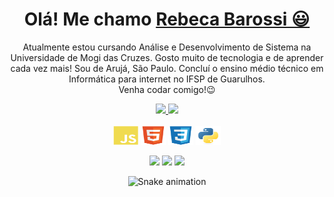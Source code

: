 <div>
  
  <h1 align="center">
    Olá! Me chamo <a href="https://www.linkedin.com/in/rebeca-barossi?utm_source=share&utm_campaign=share_via&utm_content=profile&utm_medium=ios_app">Rebeca Barossi 😃</a> 
  </h1>
  
  <p align="center">
   Atualmente estou cursando Análise e Desenvolvimento de Sistema na Universidade de Mogi das Cruzes. Gosto muito de tecnologia e de aprender cada vez mais!
   Sou de Arujá, São Paulo. Concluí o ensino médio técnico em Informática para internet no IFSP de Guarulhos. <br>
   Venha codar comigo!😉️
  </p>
  
</div>

<div align="center">
  <a href="https://github.com/BecaBarossi06">
    <img height="150em" src="https://github-readme-stats.vercel.app/api?username=BecaBarossi06&count_private=true&include_all_commits=true&show_icons=true&theme=dracula&hide_border=false&show_owner=true"/>
    <img height="150em" src="https://github-readme-stats.vercel.app/api/top-langs/?username=BecaBarossi06&theme=dracula&hide_border=false&&layout=compact"/>
  </a>
</div>

<div align="center" valign="top"><br>
   <img align="center" alt="Becaa-Js" height="30" width="40" src="https://raw.githubusercontent.com/devicons/devicon/master/icons/javascript/javascript-plain.svg">
  <img align="center" alt="Beca-HTML" height="30" width="40" src="https://raw.githubusercontent.com/devicons/devicon/master/icons/html5/html5-original.svg">
  <img align="center" alt="Beca-CSS" height="30" width="40" src="https://raw.githubusercontent.com/devicons/devicon/master/icons/css3/css3-original.svg">
  <img align="center" alt="Beca-Python" height="30" width="40" src="https://raw.githubusercontent.com/devicons/devicon/master/icons/python/python-original.svg">
</div><br>

<div align="center">
 <a href="https://instagram.com/beca_barossi" target="_blank"><img src="https://img.shields.io/badge/-Instagram-%23E4405F?style=for-the-badge&logo=instagram&logoColor=white" target="_blank"></a>
  <a href = "mailto:rebecabarossi@gmail.com"><img src="https://img.shields.io/badge/-Gmail-%23333?style=for-the-badge&logo=gmail&logoColor=white" destino ="_blank"></a>
  <a href="https://www.linkedin.com/in/rebeca-d-7a27b4224" target="_blank"><img src="https://img.shields.io/badge/-LinkedIn-%230077B5?style=for-the-badge&logo=linkedin&logoColor=white" target="_blank"></a> 
</div>

<div align="center">

  ![Snake animation](https://github.com/danielbped/danielbped/blob/output/github-contribution-grid-snake.svg)
  
</div>
 

